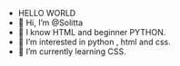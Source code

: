 - HELLO WORLD
- 👋 Hi, I’m @Solitta
- 💯 I know HTML and beginner PYTHON.
- 👀 I’m interested in python , html and css.
- 🌱 I’m currently learning CSS.



<!---
Solitta/Solitta is a ✨ special ✨ repository because its `README.md` (this file) appears on your GitHub profile.
You can click the Preview link to take a look at your changes.
--->
